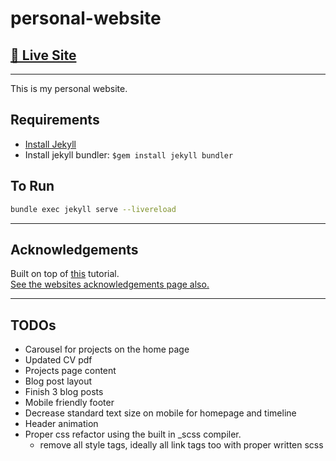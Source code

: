 # personal-website

## [🔗 Live Site](https://archieada.ms)

---

This is my personal website.

## Requirements

- [Install Jekyll](https://jekyllrb.com/docs/installation/)
- Install jekyll bundler: `$gem install jekyll bundler`

## To Run

```sh
bundle exec jekyll serve --livereload
```

---

## Acknowledgements

Built on top of [this](https://www.section.io/engineering-education/build-a-jekyll-site/) tutorial.  
[See the websites acknowledgements page also.](https://archieada.ms/acknowledgements)

---

## TODOs

- Carousel for projects on the home page
- Updated CV pdf
- Projects page content
- Blog post layout
- Finish 3 blog posts
- Mobile friendly footer
- Decrease standard text size on mobile for homepage and timeline
- Header animation
- Proper css refactor using the built in _scss compiler.
  - remove all style tags, ideally all link tags too with proper written scss